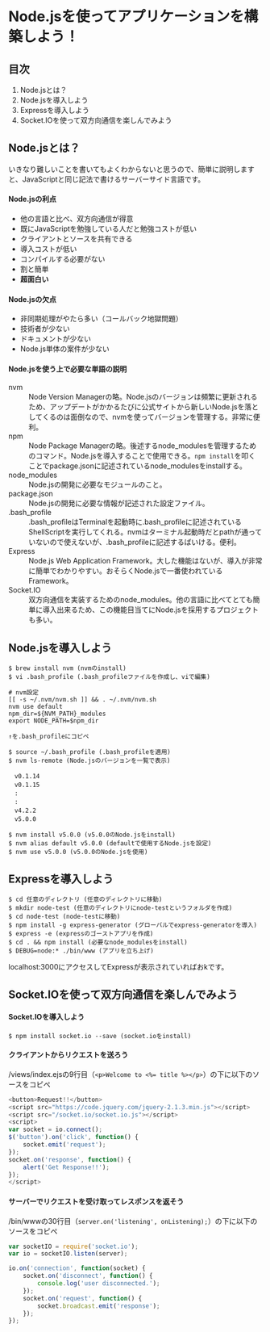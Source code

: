# Node.jsを使ってアプリケーションを構築しよう！

## 目次

  1. Node.jsとは？
  1. Node.jsを導入しよう
  1. Expressを導入しよう
  1. Socket.IOを使って双方向通信を楽しんでみよう

## Node.jsとは？

いきなり難しいことを書いてもよくわからないと思うので、簡単に説明しますと、JavaScriptと同じ記法で書けるサーバーサイド言語です。

#### Node.jsの利点

+ 他の言語と比べ、双方向通信が得意
+ 既にJavaScriptを勉強している人だと勉強コストが低い
+ クライアントとソースを共有できる
+ 導入コストが低い
+ コンパイルする必要がない
+ 割と簡単
+ **超面白い**

#### Node.jsの欠点

+ 非同期処理がやたら多い（コールバック地獄問題）
+ 技術者が少ない
+ ドキュメントが少ない
+ Node.js単体の案件が少ない

#### Node.jsを使う上で必要な単語の説明

<dl>
  <dt>nvm</dt>
  <dd>Node Version Managerの略。Node.jsのバージョンは頻繁に更新されるため、アップデートがかかるたびに公式サイトから新しいNode.jsを落としてくるのは面倒なので、nvmを使ってバージョンを管理する。非常に便利。</dd>
  <dt>npm</dt>
  <dd>Node Package Managerの略。後述するnode_modulesを管理するためのコマンド。Node.jsを導入することで使用できる。<code>npm install</code>を叩くことでpackage.jsonに記述されているnode_modulesをinstallする。</dd>
  <dt>node_modules</dt>
  <dd>Node.jsの開発に必要なモジュールのこと。</dd>
  <dt>package.json</dt>
  <dd>Node.jsの開発に必要な情報が記述された設定ファイル。</dd>
  <dt>.bash_profile</dt>
  <dd>.bash_profileはTerminalを起動時に.bash_profileに記述されているShellScriptを実行してくれる。nvmはターミナル起動時だとpathが通っていないので使えないが、.bash_profileに記述するばいける。便利。</dd>
  <dt>Express</dt>
  <dd>Node.js Web Application Framework。大した機能はないが、導入が非常に簡単でわかりやすい。おそらくNode.jsで一番使われているFramework。</dd>
  <dt>Socket.IO</dt>
  <dd>双方向通信を実装するためのnode_modules。他の言語に比べてとても簡単に導入出来るため、この機能目当てにNode.jsを採用するプロジェクトも多い。</dd>
</dl>

## Node.jsを導入しよう

```
$ brew install nvm (nvmのinstall)
$ vi .bash_profile (.bash_profileファイルを作成し、viで編集)

# nvm設定
[[ -s ~/.nvm/nvm.sh ]] && . ~/.nvm/nvm.sh
nvm use default
npm_dir=${NVM_PATH}_modules
export NODE_PATH=$npm_dir

↑を.bash_profileにコピペ

$ source ~/.bash_profile (.bash_profileを適用)
$ nvm ls-remote (Node.jsのバージョンを一覧で表示)

　v0.1.14
　v0.1.15
　:
　:
　v4.2.2
　v5.0.0

$ nvm install v5.0.0 (v5.0.0のNode.jsをinstall)
$ nvm alias default v5.0.0 (defaultで使用するNode.jsを設定)
$ nvm use v5.0.0 (v5.0.0のNode.jsを使用)
```

## Expressを導入しよう

```
$ cd 任意のディレクトリ (任意のディレクトリに移動)
$ mkdir node-test (任意のディレクトリにnode-testというフォルダを作成)
$ cd node-test (node-testに移動)
$ npm install -g express-generator (グローバルでexpress-generatorを導入)
$ express -e (expressのゴーストアプリを作成)
$ cd . && npm install (必要なnode_modulesをinstall)
$ DEBUG=node:* ./bin/www (アプリを立ち上げ)
```

localhost:3000にアクセスしてExpressが表示されていればおkです。

## Socket.IOを使って双方向通信を楽しんでみよう

#### Socket.IOを導入しよう

```
$ npm install socket.io --save (socket.ioをinstall)
```

#### クライアントからリクエストを送ろう

/views/index.ejsの9行目（`<p>Welcome to <%= title %></p>`）の下に以下のソースをコピペ

```JavaScript
<button>Request!!</button>
<script src="https://code.jquery.com/jquery-2.1.3.min.js"></script>
<script src="/socket.io/socket.io.js"></script>
<script>
var socket = io.connect();
$('button').on('click', function() {
    socket.emit('request');
});
socket.on('response', function() {
    alert('Get Response!!');
});
</script>
```

#### サーバーでリクエストを受け取ってレスポンスを返そう

/bin/wwwの30行目（`server.on('listening', onListening);`）の下に以下のソースをコピペ

```JavaScript
var socketIO = require('socket.io');
var io = socketIO.listen(server);

io.on('connection', function(socket) {
    socket.on('disconnect', function() {
        console.log('user disconnected.');
    });
    socket.on('request', function() {
        socket.broadcast.emit('response');
    });
});
```


